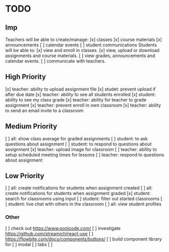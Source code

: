 # TODO

## Imp

Teachers will be able to create/manage:
[x] classes
[x] course materials
[x] announcements
[ ] calendar events
[ ] student communications
Students will be able to:
[x] view and enroll in classes.
[x] view, upload or download assignments and course materials.
[ ] view grades, announcements and calendar events.
[ ] communicate with teachers.

## High Priority

[x] teacher: ability to upload assignment file
[x] studet: prevent upload if after due date
[x] teacher: ability to see all students enrolled
[x] student: ability to see my class grade
[x] teacher: ability for teacher to grade assignment
[x] teacher: prevent enroll in own classroom
[x] teacher: ability to send an email invite to a classroom

## Medium Priority

[ ] all: show class average for graded assignments
[ ] student: to ask questions about assignment
[ ] student: to respond to questions about assignment
[x] teacher: upload image for classroom
[ ] teacher: ability to setup scheduled meeting times for lessons
[ ] teacher: respond to questions about assignment

## Low Priority

[ ] all: create notifications for students when assignment created
[ ] all: create notifications for students when assignment graded
[x] student: search for classrooms using input
[ ] student: filter out started classrooms
[ ] student: live chat with others in the classroom
[ ] all: view student profiles

### Other

[ ] check out https://www.ponicode.com/
[ ] investigate https://github.com/streamich/react-use
[ ] https://flowbite.com/docs/components/buttons/
[ ] build component library for
[ ] modal
[ ] tabs
[ ]
